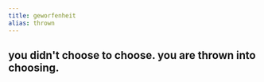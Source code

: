 ```yaml
---
title: geworfenheit
alias: thrown
---
```


## you didn't choose to choose. you are thrown into choosing.